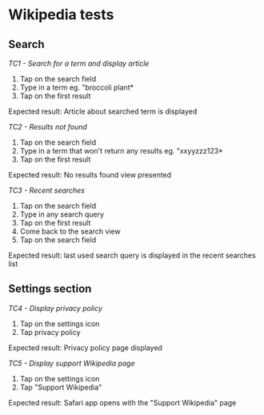 # Wikipedia tests


## Search

*TC1 - Search for a term and display article*

1. Tap on the search field
2. Type in a term eg. "broccoli plant*
3. Tap on the first result  

Expected result: Article about searched term is displayed

*TC2 - Results not found*

1. Tap on the search field
2. Type in a term that won't return any results eg. "xxyyzzz123*
3. Tap on the first result  

Expected result: No results found view presented

*TC3 - Recent searches*

1. Tap on the search field
2. Type in any search query
3. Tap on the first result 
4. Come back to the search view
5. Tap on the search field 

Expected result: last used search query is displayed in the recent searches list

## Settings section

*TC4 - Display privacy policy*

1. Tap on the settings icon
2. Tap privacy policy

Expected result: Privacy policy page displayed

*TC5 - Display support Wikipedia page*

1. Tap on the settings icon
2. Tap "Support Wikipedia"

Expected result: Safari app opens with the "Support Wikipedia" page

